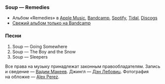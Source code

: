 ### Soup — Remedies

- Альбом «Remedies» в
	[Apple Music](https://music.apple.com/album/1220017501),
	[Bandcamp](https://soupsound.bandcamp.com/album/remedies),
	[Spotify](https://open.spotify.com/album/43OlJmyXEpM7xIWXxWOheX),
	[Tidal](https://tidal.com/browse/album/72110024),
	[Discogs](https://www.discogs.com/master/1216060)
- [Свежий альбом только на Bandcamp](https://soupsound.bandcamp.com/album/visions)

### Песни

1. Soup — Going Somewhere
2. Soup — The Boy and the Snow
3. Soup — Sleepers

Все права на музыку принадлежат законным правообладателям.
Запись и сведение — [Вадим Макеев](https://pepelsbey.dev/).
Джингл — [Дэн Лебовиц](https://www.youtube.com/channel/UC38A5qHrlc_Zgua7vL4b96w).
Фотография на обложке — [Alex Perez](https://unsplash.com/photos/pEgsWN0kwbQ).
